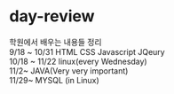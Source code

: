 # day-review
학원에서 배우는 내용들 정리<br/>
9/18 ~ 10/31 HTML CSS Javascript JQeury<br/>
10/18 ~ 11/22 linux(every Wednesday)<br/>
11/2~ JAVA(Very very important)<br/>
11/29~ MYSQL (in Linux)<br/>